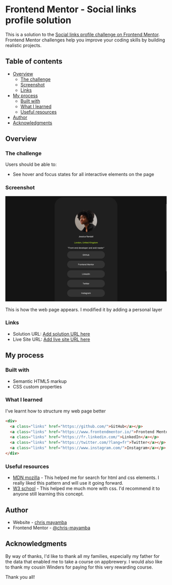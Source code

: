 # Frontend Mentor - Social links profile solution

This is a solution to the [Social links profile challenge on Frontend Mentor](https://www.frontendmentor.io/challenges/social-links-profile-UG32l9m6dQ). Frontend Mentor challenges help you improve your coding skills by building realistic projects. 

## Table of contents

- [Overview](#overview)
  - [The challenge](#the-challenge)
  - [Screenshot](#screenshot)
  - [Links](#links)
- [My process](#my-process)
  - [Built with](#built-with)
  - [What I learned](#what-i-learned)
  - [Useful resources](#useful-resources)
- [Author](#author)
- [Acknowledgments](#acknowledgments)

## Overview


### The challenge

Users should be able to:

- See hover and focus states for all interactive elements on the page

### Screenshot

![](./images/screenshot.png)

This is how the web page appears.
I modified it by adding a personal layer

### Links

- Solution URL: [Add solution URL here](https://your-solution-url.com)
- Live Site URL: [Add live site URL here](https://your-live-site-url.com)

## My process

### Built with

- Semantic HTML5 markup
- CSS custom properties


### What I learned

I've learnt how to structure my web page better

```html
<div>
  <a class="links" href="https://github.com/">GitHub</a></p>       
  <a class="links" href="https://www.frontendmentor.io/">Frontend Mentor</a></p>
  <a class="links" href="https://fr.linkedin.com/">LinkedIn</a></p>
  <a class="links" href="https://twitter.com/?lang=fr">Twitter</a></p>
  <a class="links" href="https://www.instagram.com/">Instagram</a></p>      
</div>
```


### Useful resources

- [MDN mozilla](https://developer.mozilla.org/en-US/) - This helped me for search for html and css elements. I really liked this pattern and will use it going forward.
- [W3 school](https://www.w3schools.com/) - This helped me much more with css. I'd recommend it to anyone still learning this concept.



## Author

- Website - [chris mayamba](https://www.your-site.com)
- Frontend Mentor - [@chris-mayamba](https://www.frontendmentor.io/profile/chris-mayamba)


## Acknowledgments

By way of thanks, I'd like to thank all my families, especially my father for the data that enabled me to take a course on appbrewery. I would also like to thank my cousin Winders for paying for this very rewarding course.

Thank you all!

